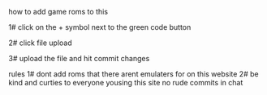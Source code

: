 how to add game roms to this

1# click on the + symbol next to the green code button

2# click file upload

3# upload the file and hit commit changes

rules 
1# dont add roms that there arent emulaters for on this website
2# be kind and curties to everyone yousing this site no rude commits in chat  
